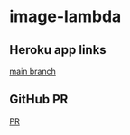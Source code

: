 # image-lambda

## Heroku app links

[main branch](https://github.com/IshaqAlathamneh/image-lambda)

## GitHub PR




[ PR](https://github.com/IshaqAlathamneh/image-lambda/pull/1)